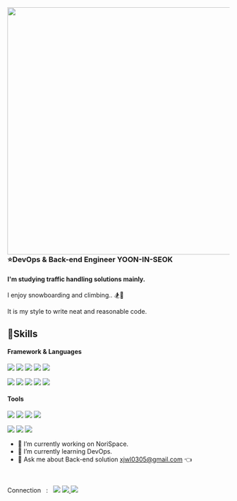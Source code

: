 
<img align="right" height="560px" src="https://raw.githubusercontent.com/godkingjay/godkingjay/master/assets/vaporwave-aesthetic.gif"/>

### ⭐DevOps & Back-end Engineer YOON-IN-SEOK
#### I'm studying traffic handling solutions mainly.



I enjoy snowboarding and climbing.. 🏂🧗

It is my style to write neat and reasonable code.

## 💪Skills

#### Framework & Languages

<p>
<img src="https://img.shields.io/badge/Node.js-339933?style=flat-square&logo=Node.js&logoColor=white"/>
<img src="https://img.shields.io/badge/Spring-6DB33F?style=flat-square&logo=Spring&logoColor=white"/>
<img src="https://img.shields.io/badge/Docker-2496ED?style=flat-square&logo=Docker&logoColor=white"/>
<img src="https://img.shields.io/badge/Kubernetes-326CE5?style=flat-square&logo=Kubernetes&logoColor=white"/>
<img src="https://img.shields.io/badge/.NET-512BD4?style=flat-square&logo=.NET&logoColor=white"/>
</p>
<p>
 <img src="https://img.shields.io/badge/JavaScript-F7DF1E?style=flat-square&logo=JavaScript&logoColor=white"/>
 <img src="https://img.shields.io/badge/Python-3776AB?style=flat-square&logo=Python&logoColor=white"/>
 <img src="https://img.shields.io/badge/FastAPI-009688?style=flat-square&logo=FastAPI&logoColor=white"/>
 <img src="https://img.shields.io/badge/C-A8B9CC?style=flat-square&logoColor=white"/>
 <img src="https://img.shields.io/badge/C++-00599C?style=flat-square&logo=C++&logoColor=white"/>
</p>


#### Tools


<p>
  <img src="https://img.shields.io/badge/IntelliJ IDEA-000000?style=flat-square&logo=IntelliJ IDEA&logoColor=white"/>
  <img src="https://img.shields.io/badge/PyCharm-000000?style=flat-square&logo=PyCharm&logoColor=white"/>
 <img src="https://img.shields.io/badge/Rider-000000?style=flat-square&logo=Rider&logoColor=white"/>
 <img src="https://img.shields.io/badge/Firebase-FFCA28?style=flat-square&logo=Firebase&logoColor=white"/>
 
</p>
<p>
 <img src="https://img.shields.io/badge/Amazon ECS-FF9900?style=flat-square&logo=Amazon ECS&logoColor=white"/>
 <img src="https://img.shields.io/badge/Amazon S3-569A31?style=flat-square&logo=Amazon S3&logoColor=white"/>
 <img src="https://img.shields.io/badge/WireGuard-88171A?style=flat-square&logo=WireGuard&logoColor=white"/>
 </p>


- 🔭 I’m currently working on NoriSpace. 
- 🌱 I’m currently learning DevOps. 
- 💬 Ask me about Back-end solution <xjwl0305@gmail.com> 👈

<br>
<p>
 Connection &nbsp : &nbsp
<img src="https://img.shields.io/badge/xjwl0305@gmail.com-EA4335?style=flat-square&logo=Gmail&logoColor=white"/>
 <a href="https://velog.io/@xjwl0305">
<img src="https://img.shields.io/badge/Velog-20C997?style=flat-square&logo=Velog&logoColor=white"/>
  </a>
  <a href="https://www.linkedin.com/in/%EC%9D%B8%EC%84%9D-%EC%9C%A4-3589a5242/">
<img src="https://img.shields.io/badge/YOONINSEOK-0A66C2?style=flat-square&logo=LinkedIn&logoColor=white"/>
 </a>
</p>
<!--
**xjwl0305/xjwl0305** is a ✨ _special_ ✨ repository because its `README.md` (this file) appears on your GitHub profile.

Here are some ideas to get you started:

- 🔭 I’m currently working on ...
- 🌱 I’m currently learning ...
- 👯 I’m looking to collaborate on ...
- 🤔 I’m looking for help with ...
- 💬 Ask me about ...
- 📫 How to reach me: ...
- 😄 Pronouns: ...
- ⚡ Fun fact: ...
-->


